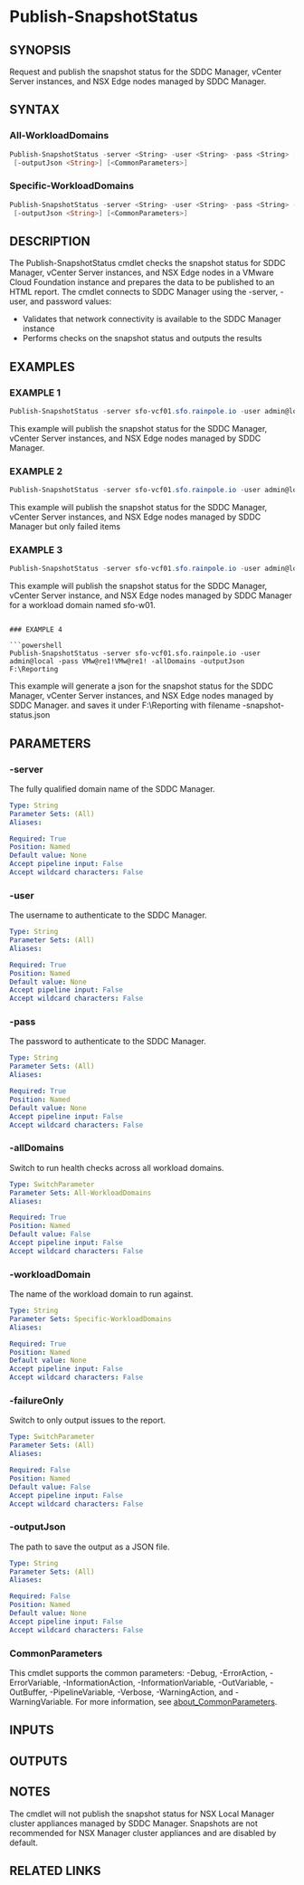 # Publish-SnapshotStatus

## SYNOPSIS

Request and publish the snapshot status for the SDDC Manager, vCenter Server instances, and NSX Edge nodes
managed by SDDC Manager.

## SYNTAX

### All-WorkloadDomains

```powershell
Publish-SnapshotStatus -server <String> -user <String> -pass <String> [-allDomains] [-failureOnly]
 [-outputJson <String>] [<CommonParameters>]
```

### Specific-WorkloadDomains

```powershell
Publish-SnapshotStatus -server <String> -user <String> -pass <String> -workloadDomain <String> [-failureOnly]
 [-outputJson <String>] [<CommonParameters>]
```

## DESCRIPTION

The Publish-SnapshotStatus cmdlet checks the snapshot status for SDDC Manager, vCenter Server instances,
and NSX Edge nodes in a VMware Cloud Foundation instance and prepares the data to be published
to an HTML report.
The cmdlet connects to SDDC Manager using the -server, -user, and password values:

- Validates that network connectivity is available to the SDDC Manager instance
- Performs checks on the snapshot status and outputs the results

## EXAMPLES

### EXAMPLE 1

```powershell
Publish-SnapshotStatus -server sfo-vcf01.sfo.rainpole.io -user admin@local -pass VMw@re1!VMw@re1! -allDomains
```

This example will publish the snapshot status for the SDDC Manager, vCenter Server instances, and NSX Edge nodes managed by SDDC Manager.

### EXAMPLE 2

```powershell
Publish-SnapshotStatus -server sfo-vcf01.sfo.rainpole.io -user admin@local -pass VMw@re1!VMw@re1! -allDomains -failureOnly
```

This example will publish the snapshot status for the SDDC Manager, vCenter Server instances, and NSX Edge nodes managed by SDDC Manager but only failed items

### EXAMPLE 3

```powershell
Publish-SnapshotStatus -server sfo-vcf01.sfo.rainpole.io -user admin@local -pass VMw@re1!VMw@re1! -workloadDomain sfo-w01
```

This example will publish the snapshot status for the SDDC Manager, vCenter Server instance, and NSX Edge nodes managed by SDDC Manager for a workload domain named sfo-w01.
```

### EXAMPLE 4

```powershell
Publish-SnapshotStatus -server sfo-vcf01.sfo.rainpole.io -user admin@local -pass VMw@re1!VMw@re1! -allDomains -outputJson F:\Reporting
```

This example will generate a json for the snapshot status for the SDDC Manager, vCenter Server instances, and NSX Edge nodes managed by SDDC Manager.
and saves it under F:\Reporting with filename <timestamp>-snapshot-status.json

## PARAMETERS

### -server

The fully qualified domain name of the SDDC Manager.

```yaml
Type: String
Parameter Sets: (All)
Aliases:

Required: True
Position: Named
Default value: None
Accept pipeline input: False
Accept wildcard characters: False
```

### -user

The username to authenticate to the SDDC Manager.

```yaml
Type: String
Parameter Sets: (All)
Aliases:

Required: True
Position: Named
Default value: None
Accept pipeline input: False
Accept wildcard characters: False
```

### -pass

The password to authenticate to the SDDC Manager.

```yaml
Type: String
Parameter Sets: (All)
Aliases:

Required: True
Position: Named
Default value: None
Accept pipeline input: False
Accept wildcard characters: False
```

### -allDomains

Switch to run health checks across all workload domains.

```yaml
Type: SwitchParameter
Parameter Sets: All-WorkloadDomains
Aliases:

Required: True
Position: Named
Default value: False
Accept pipeline input: False
Accept wildcard characters: False
```

### -workloadDomain

The name of the workload domain to run against.

```yaml
Type: String
Parameter Sets: Specific-WorkloadDomains
Aliases:

Required: True
Position: Named
Default value: None
Accept pipeline input: False
Accept wildcard characters: False
```

### -failureOnly

Switch to only output issues to the report.

```yaml
Type: SwitchParameter
Parameter Sets: (All)
Aliases:

Required: False
Position: Named
Default value: False
Accept pipeline input: False
Accept wildcard characters: False
```

### -outputJson

The path to save the output as a JSON file.

```yaml
Type: String
Parameter Sets: (All)
Aliases:

Required: False
Position: Named
Default value: None
Accept pipeline input: False
Accept wildcard characters: False
```

### CommonParameters

This cmdlet supports the common parameters: -Debug, -ErrorAction, -ErrorVariable, -InformationAction, -InformationVariable, -OutVariable, -OutBuffer, -PipelineVariable, -Verbose, -WarningAction, and -WarningVariable. For more information, see [about_CommonParameters](http://go.microsoft.com/fwlink/?LinkID=113216).

## INPUTS

## OUTPUTS

## NOTES

The cmdlet will not publish the snapshot status for NSX Local Manager cluster appliances managed by SDDC Manager.
Snapshots are not recommended for NSX Manager cluster appliances and are disabled by default.

## RELATED LINKS
